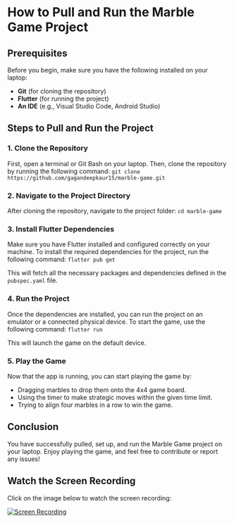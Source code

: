 # How to Pull and Run the Marble Game Project

## Prerequisites
Before you begin, make sure you have the following installed on your laptop:
- **Git** (for cloning the repository)
- **Flutter** (for running the project)
- **An IDE** (e.g., Visual Studio Code, Android Studio)

## Steps to Pull and Run the Project

### 1. Clone the Repository
First, open a terminal or Git Bash on your laptop. Then, clone the repository by running the following command:
```git clone https://github.com/gagandeepkaur15/marble-game.git```


### 2. Navigate to the Project Directory
After cloning the repository, navigate to the project folder:
```cd marble-game```


### 3. Install Flutter Dependencies
Make sure you have Flutter installed and configured correctly on your machine. To install the required dependencies for the project, run the following command:
```flutter pub get```


This will fetch all the necessary packages and dependencies defined in the `pubspec.yaml` file.

### 4. Run the Project
Once the dependencies are installed, you can run the project on an emulator or a connected physical device. To start the game, use the following command:
```flutter run```


This will launch the game on the default device.

### 5. Play the Game
Now that the app is running, you can start playing the game by:
- Dragging marbles to drop them onto the 4x4 game board.
- Using the timer to make strategic moves within the given time limit.
- Trying to align four marbles in a row to win the game.

## Conclusion
You have successfully pulled, set up, and run the Marble Game project on your laptop. Enjoy playing the game, and feel free to contribute or report any issues!

## Watch the Screen Recording

Click on the image below to watch the screen recording:

[![Screen Recording](https://github.com/username/repository/blob/main/assets/screenshot_thumbnail.jpg)](https://github.com/username/repository/blob/main/assets/screen_recording.mp4)
